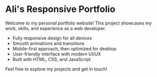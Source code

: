 # Ali's Responsive Portfolio

Welcome to my personal portfolio website! This project showcases my work, skills, and experience as a web developer.

- Fully responsive design for all devices
- Smooth animations and transitions
- Mobile-first approach, then optimized for desktop
- User-friendly interface with modern UI/UX
- Built with HTML, CSS, and JavaScript

Feel free to explore my projects and get in touch!



